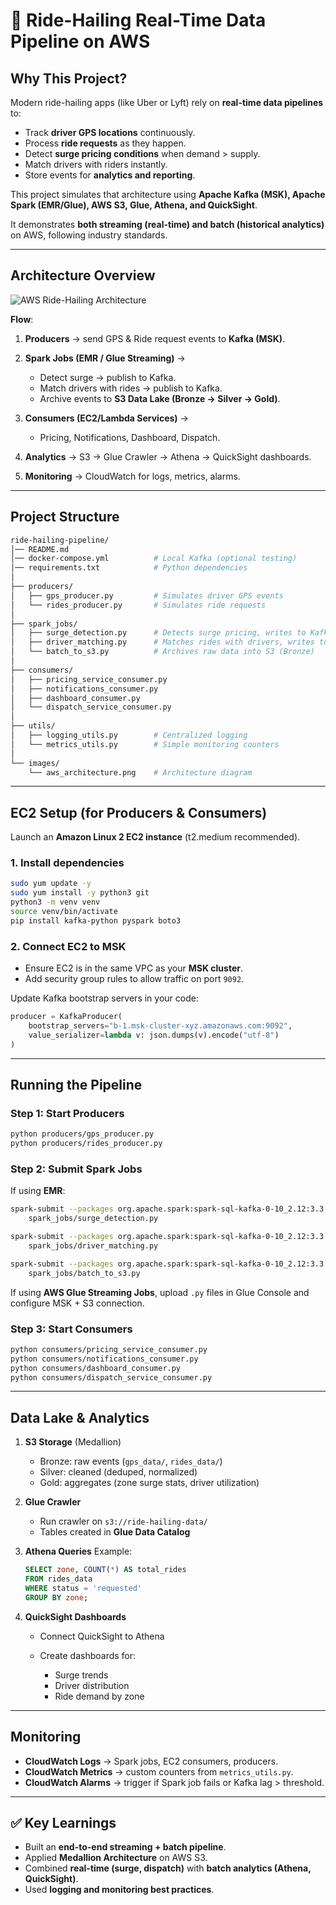 # 🚖 Ride-Hailing Real-Time Data Pipeline on AWS

## Why This Project?

Modern ride-hailing apps (like Uber or Lyft) rely on **real-time data pipelines** to:

* Track **driver GPS locations** continuously.
* Process **ride requests** as they happen.
* Detect **surge pricing conditions** when demand > supply.
* Match drivers with riders instantly.
* Store events for **analytics and reporting**.

This project simulates that architecture using **Apache Kafka (MSK), Apache Spark (EMR/Glue), AWS S3, Glue, Athena, and QuickSight**.

It demonstrates **both streaming (real-time) and batch (historical analytics)** on AWS, following industry standards.

---

##  Architecture Overview

![AWS Ride-Hailing Architecture](./images/aws_architecture.png)

**Flow**:

1. **Producers** → send GPS & Ride request events to **Kafka (MSK)**.
2. **Spark Jobs (EMR / Glue Streaming)** →

   * Detect surge → publish to Kafka.
   * Match drivers with rides → publish to Kafka.
   * Archive events to **S3 Data Lake (Bronze → Silver → Gold)**.
3. **Consumers (EC2/Lambda Services)** →

   * Pricing, Notifications, Dashboard, Dispatch.
4. **Analytics** → S3 → Glue Crawler → Athena → QuickSight dashboards.
5. **Monitoring** → CloudWatch for logs, metrics, alarms.

---

## Project Structure

```bash
ride-hailing-pipeline/
│── README.md
│── docker-compose.yml          # Local Kafka (optional testing)
│── requirements.txt            # Python dependencies
│
├── producers/
│   ├── gps_producer.py         # Simulates driver GPS events
│   └── rides_producer.py       # Simulates ride requests
│
├── spark_jobs/
│   ├── surge_detection.py      # Detects surge pricing, writes to Kafka
│   ├── driver_matching.py      # Matches rides with drivers, writes to Kafka
│   └── batch_to_s3.py          # Archives raw data into S3 (Bronze)
│
├── consumers/
│   ├── pricing_service_consumer.py
│   ├── notifications_consumer.py
│   ├── dashboard_consumer.py
│   └── dispatch_service_consumer.py
│
├── utils/
│   ├── logging_utils.py        # Centralized logging
│   └── metrics_utils.py        # Simple monitoring counters
│
└── images/
    └── aws_architecture.png    # Architecture diagram
```

---

##  EC2 Setup (for Producers & Consumers)

Launch an **Amazon Linux 2 EC2 instance** (t2.medium recommended).

### 1. Install dependencies

```bash
sudo yum update -y
sudo yum install -y python3 git
python3 -m venv venv
source venv/bin/activate
pip install kafka-python pyspark boto3
```

### 2. Connect EC2 to MSK

* Ensure EC2 is in the same VPC as your **MSK cluster**.
* Add security group rules to allow traffic on port `9092`.

Update Kafka bootstrap servers in your code:

```python
producer = KafkaProducer(
    bootstrap_servers="b-1.msk-cluster-xyz.amazonaws.com:9092",
    value_serializer=lambda v: json.dumps(v).encode("utf-8")
)
```

---

## Running the Pipeline

### Step 1: Start Producers

```bash
python producers/gps_producer.py
python producers/rides_producer.py
```

### Step 2: Submit Spark Jobs

If using **EMR**:

```bash
spark-submit --packages org.apache.spark:spark-sql-kafka-0-10_2.12:3.3.0 \
    spark_jobs/surge_detection.py

spark-submit --packages org.apache.spark:spark-sql-kafka-0-10_2.12:3.3.0 \
    spark_jobs/driver_matching.py

spark-submit --packages org.apache.spark:spark-sql-kafka-0-10_2.12:3.3.0 \
    spark_jobs/batch_to_s3.py
```

If using **AWS Glue Streaming Jobs**, upload `.py` files in Glue Console and configure MSK + S3 connection.

### Step 3: Start Consumers

```bash
python consumers/pricing_service_consumer.py
python consumers/notifications_consumer.py
python consumers/dashboard_consumer.py
python consumers/dispatch_service_consumer.py
```

---

##  Data Lake & Analytics

1. **S3 Storage** (Medallion)

   * Bronze: raw events (`gps_data/`, `rides_data/`)
   * Silver: cleaned (deduped, normalized)
   * Gold: aggregates (zone surge stats, driver utilization)

2. **Glue Crawler**

   * Run crawler on `s3://ride-hailing-data/`
   * Tables created in **Glue Data Catalog**

3. **Athena Queries**
   Example:

   ```sql
   SELECT zone, COUNT(*) AS total_rides
   FROM rides_data
   WHERE status = 'requested'
   GROUP BY zone;
   ```

4. **QuickSight Dashboards**

   * Connect QuickSight to Athena
   * Create dashboards for:

     * Surge trends
     * Driver distribution
     * Ride demand by zone

---

##  Monitoring

* **CloudWatch Logs** → Spark jobs, EC2 consumers, producers.
* **CloudWatch Metrics** → custom counters from `metrics_utils.py`.
* **CloudWatch Alarms** → trigger if Spark job fails or Kafka lag > threshold.

---

## ✅ Key Learnings

* Built an **end-to-end streaming + batch pipeline**.
* Applied **Medallion Architecture** on AWS S3.
* Combined **real-time (surge, dispatch)** with **batch analytics (Athena, QuickSight)**.
* Used **logging and monitoring best practices**.


